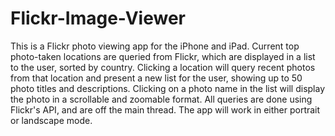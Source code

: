 # Flickr-Image-Viewer
This is a Flickr photo viewing app for the iPhone and iPad. Current top photo-taken locations are queried from Flickr, which are displayed in a list to the user, sorted by country. Clicking a location will query recent photos from that location and present a new list for the user, showing up to 50 photo titles and descriptions. Clicking on a photo name in the list will display the photo in a scrollable and zoomable format. All queries are done using Flickr's API, and are off the main thread. The app will work in either portrait or landscape mode.
